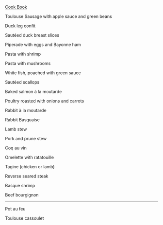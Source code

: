 [Cook Book]()

Toulouse Sausage with apple sauce and green beans  

Duck leg confit  

Sautéed duck breast slices  

Piperade with eggs and Bayonne ham  

Pasta with shrimp  

Pasta with mushrooms  

White fish, poached with green sauce  

Sautéed scallops  

Baked salmon à la moutarde  

Poultry roasted with onions and carrots  

Rabbit à la moutarde  

Rabbit Basquaise  

Lamb stew  

Pork and prune stew  

Coq au vin  

Omelette with ratatouille  

Tagine (chicken or lamb)  

Reverse seared steak  

Basque shrimp  

Beef bourgignon  

-----  

Pot au feu  

Toulouse cassoulet  
